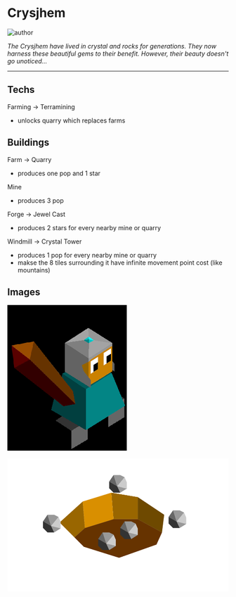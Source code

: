 # Crysjhem

![author](https://img.shields.io/badge/author-THomez%233628-%237289DA)

*The Crysjhem have lived in crystal and rocks for generations. They now harness these beautiful gems to their benefit. However, their beauty doesn't go unoticed...*

---

## Techs

Farming -> Terramining

- unlocks quarry which replaces farms

## Buildings

Farm -> Quarry

- produces one pop and 1 star

Mine

- produces 3 pop

Forge -> Jewel Cast

- produces 2 stars for every nearby mine or quarry

Windmill -> Crystal Tower

- produces 1 pop for every nearby mine or quarry
- makse the 8 tiles surrounding it have infinite movement point cost (like mountains)

## Images

![A Crysjhem warrior](../images/crysjhem0.png)

![The quarry](../images/crysjhem1.png)
